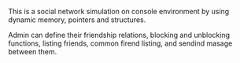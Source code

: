 This is a social network simulation on console environment by using dynamic memory, pointers and structures.

Admin can define their friendship relations, blocking and unblocking functions, listing friends, common firend listing, and sendind masage between them.
